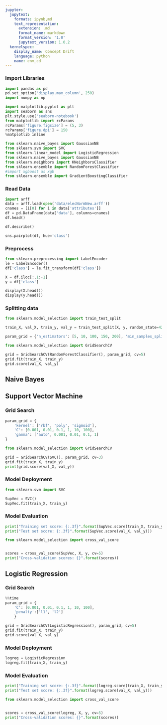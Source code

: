 ```yaml
---
jupyter:
  jupytext:
    formats: ipynb,md
    text_representation:
      extension: .md
      format_name: markdown
      format_version: '1.0'
      jupytext_version: 1.0.2
  kernelspec:
    display_name: Concept Drift
    language: python
    name: env_cd
---
```


### Import Libraries

```python
import pandas as pd
pd.set_option('display.max_column', 250)
import numpy as np

import matplotlib.pyplot as plt
import seaborn as sns
plt.style.use('seaborn-notebook')
from matplotlib import rcParams
rcParams['figure.figsize'] = (5, 3)
rcParams['figure.dpi'] = 150
%matplotlib inline

from sklearn.naive_bayes import GaussianNB
from sklearn.svm import SVC
from sklearn.linear_model import LogisticRegression
from sklearn.naive_bayes import GaussianNB
from sklearn.neighbors import KNeighborsClassifier
from sklearn.ensemble import RandomForestClassifier
#import xgboost as xgb
from sklearn.ensemble import GradientBoostingClassifier
```

### Read Data

```python
import arff
data = arff.load(open('data/elecNormNew.arff'))
cnames = [i[0] for i in data['attributes']]
df = pd.DataFrame(data['data'], columns=cnames)
df.head()
```

```python
df.describe()
```

```python
sns.pairplot(df, hue='class')
```

### Preprocess

```python
from sklearn.preprocessing import LabelEncoder
le = LabelEncoder()
df['class'] = le.fit_transform(df['class'])
```

```python
X = df.iloc[:,1:-1]
y = df['class']
```

```python
display(X.head())
display(y.head())
```

### Splitting data

```python
from sklearn.model_selection import train_test_split

train_X, val_X, train_y, val_y = train_test_split(X, y, random_state=42)
```

```python
param_grid = {'n_estimators': [5, 10, 100, 150, 200], 'min_samples_split': [5, 10, 20, 25, 50, 75, 100]}

from sklearn.model_selection import GridSearchCV

grid = GridSearchCV(RandomForestClassifier(), param_grid, cv=5)
grid.fit(train_X, train_y)
grid.score(val_X, val_y)
```

## Naive Bayes


## Support Vector Machine


### Grid Search

```python
param_grid = {
    'kernel': ['rbf', 'poly', 'sigmoid'], 
    'C': [0.001, 0.01, 0.1, 1, 10, 100],
    'gamma': ['auto', 0.001, 0.01, 0.1, 1]
}

from sklearn.model_selection import GridSearchCV

grid = GridSearchCV(SVC(), param_grid, cv=3)
grid.fit(train_X, train_y)
print(grid.score(val_X, val_y))
```

### Model Deployment

```python
from sklearn.svm import SVC

SupVec = SVC()
SupVec.fit(train_X, train_y)
```

### Model Evaluation

```python
print("Training set score: {:.3f}".format(SupVec.score(train_X, train_y)))
print("Test set score: {:.3f}".format(SupVec.score(val_X, val_y)))
```

```python
from sklearn.model_selection import cross_val_score 


scores = cross_val_score(SupVec, X, y, cv=5)
print("Cross-validation scores: {}".format(scores))
```

## Logistic Regression


### Grid Search

```python
%%time
param_grid = {
    'C': [0.001, 0.01, 0.1, 1, 10, 100],
    'penalty':['l1', 'l2']
    }

grid = GridSearchCV(LogisticRegression(), param_grid, cv=5)
grid.fit(train_X, train_y)
grid.score(val_X, val_y)
```

### Model Deployment

```python
logreg = LogisticRegression
logreg.fit(train_X, train_y)
```

### Model Evaluation

```python
print("Training set score: {:.3f}".format(logreg.score(train_X, train_y)))
print("Test set score: {:.3f}".format(logreg.score(val_X, val_y)))
```

```python
from sklearn.model_selection import cross_val_score 


scores = cross_val_score(logreg, X, y, cv=5)
print("Cross-validation scores: {}".format(scores))
```
